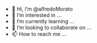 - 👋 Hi, I’m @alfredoMorato
- 👀 I’m interested in ...
- 🌱 I’m currently learning ...
- 💞️ I’m looking to collaborate on ...
- 📫 How to reach me ...

<!---
alfredoMorato/alfredoMorato is a ✨ special ✨ repository because its `README.md` (this file) appears on your GitHub profile.
You can click the Preview link to take a look at your changes.
--->
